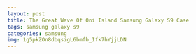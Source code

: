 ```yaml
---
layout: post
title: The Great Wave Of Oni Island Samsung Galaxy S9 Case
tags: samsung galaxy s9
categories: samsung
img: 1g5pkZOn8dbqsigL6bmfb_Ifk7hYjjLDN
---
```


